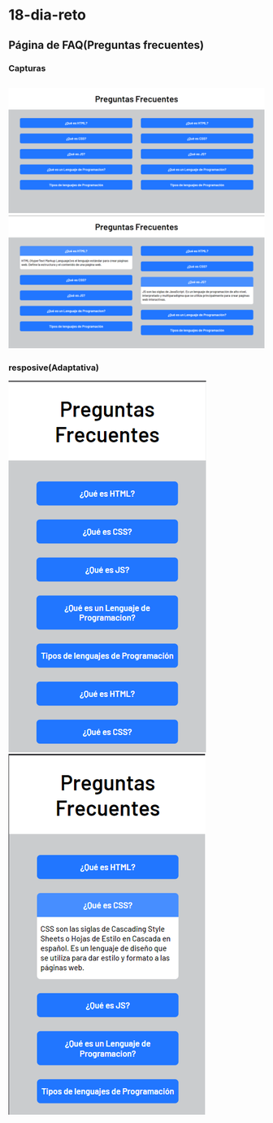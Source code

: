 # 18-dia-reto
Página de FAQ(Preguntas frecuentes)
---
### Capturas
![captura](https://github.com/juanveprox/18-dia-reto/blob/8c33badcb444c0b8692fe3cef298eb29adade412/capturas/Screenshot_1.png)
![captura](https://github.com/juanveprox/18-dia-reto/blob/8c33badcb444c0b8692fe3cef298eb29adade412/capturas/Screenshot_2.png)
---
### resposive(Adaptativa)
![captura](https://github.com/juanveprox/18-dia-reto/blob/8c33badcb444c0b8692fe3cef298eb29adade412/capturas/Screenshot_3.png)
![captura](https://github.com/juanveprox/18-dia-reto/blob/8c33badcb444c0b8692fe3cef298eb29adade412/capturas/Screenshot_4.png)
